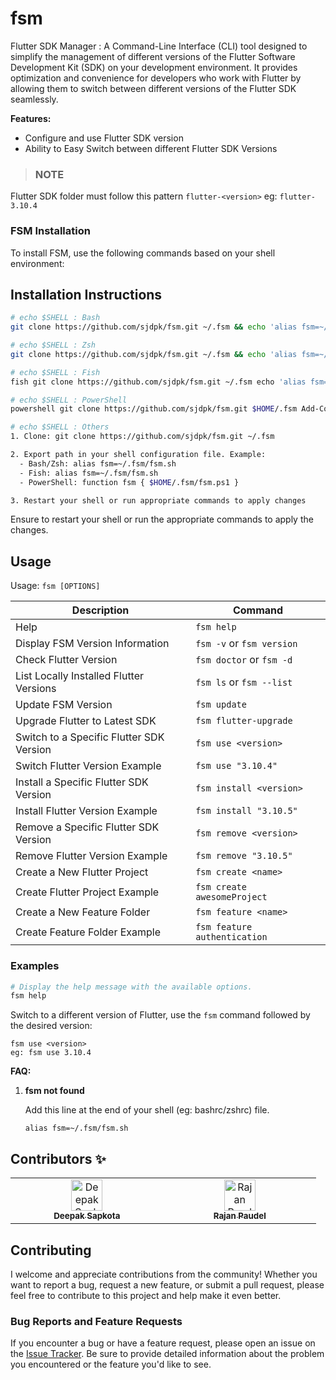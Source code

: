 # fsm

Flutter SDK Manager : A Command-Line Interface (CLI) tool designed to simplify the management of different versions of the Flutter Software Development Kit (SDK) on your development environment. It provides optimization and convenience for developers who work with Flutter by allowing them to switch between different versions of the Flutter SDK seamlessly.

**Features:**

- Configure and use Flutter SDK version
- Ability to Easy Switch between different Flutter SDK Versions 


> ### **NOTE**
Flutter SDK folder must follow this pattern
`flutter-<version>`
eg:  ```flutter-3.10.4```

### FSM Installation

To install FSM, use the following commands based on your shell environment:

## Installation Instructions

```bash
# echo $SHELL : Bash
git clone https://github.com/sjdpk/fsm.git ~/.fsm && echo 'alias fsm=~/.fsm/fsm.sh' >> ~/.bashrc && source ~/.bashrc
```
```bash
# echo $SHELL : Zsh
git clone https://github.com/sjdpk/fsm.git ~/.fsm && echo 'alias fsm=~/.fsm/fsm.sh' >> ~/.zshrc && source ~/.zshrc
```
```bash
# echo $SHELL : Fish
fish git clone https://github.com/sjdpk/fsm.git ~/.fsm echo 'alias fsm=~/.fsm/fsm.sh' >> ~/.config/fish/config.fish source ~/.config/fish/config.fish
```
```bash
# echo $SHELL : PowerShell
powershell git clone https://github.com/sjdpk/fsm.git $HOME/.fsm Add-Content $PROFILE.CurrentUserAllHosts "`nfunction fsm { $HOME/.fsm/fsm.ps1 }"
```
```bash
# echo $SHELL : Others
1. Clone: git clone https://github.com/sjdpk/fsm.git ~/.fsm

2. Export path in your shell configuration file. Example:
  - Bash/Zsh: alias fsm=~/.fsm/fsm.sh
  - Fish: alias fsm=~/.fsm/fsm.sh
  - PowerShell: function fsm { $HOME/.fsm/fsm.ps1 }

3. Restart your shell or run appropriate commands to apply changes
```


Ensure to restart your shell or run the appropriate commands to apply the changes.


## Usage
Usage: `fsm [OPTIONS]`

| Description                                | Command                      |
| ------------------------------------------ | ---------------------------- |
| Help                                       | `fsm help`                   |
| Display FSM Version Information            | `fsm -v` or `fsm version`    |
| Check Flutter Version                      | `fsm doctor` or `fsm -d`     |
| List Locally Installed Flutter Versions    | `fsm ls` or `fsm --list`     |
| Update FSM Version                         | `fsm update`                 |
| Upgrade Flutter to Latest SDK              | `fsm flutter-upgrade`        |
| Switch to a Specific Flutter SDK Version   | `fsm use <version>`          |
| Switch Flutter Version Example             | `fsm use "3.10.4"`           |
| Install a Specific Flutter SDK Version     | `fsm install <version>`      |
| Install Flutter Version Example            | `fsm install "3.10.5"`       |
| Remove a Specific Flutter SDK Version      | `fsm remove <version>`      |
| Remove Flutter Version Example             | `fsm remove "3.10.5"`       |
| Create a New Flutter Project               | `fsm create <name>`          |
| Create Flutter Project Example             | `fsm create awesomeProject`  |
| Create a New Feature Folder                | `fsm feature <name>`         |
| Create Feature Folder Example              | `fsm feature authentication` |

### Examples
```bash
# Display the help message with the available options.
fsm help
```


Switch to a different version of Flutter, use the `fsm` command followed by the desired version:

```
fsm use <version>
eg: fsm use 3.10.4
```

**FAQ:**

1. **fsm not found**
   
	Add this line at the end of your shell (eg: bashrc/zshrc) file.

	`alias fsm=~/.fsm/fsm.sh`

## Contributors ✨

<!-- ALL-CONTRIBUTORS-LIST:START - Do not remove or modify this section -->
<!-- prettier-ignore-start -->
<!-- markdownlint-disable -->
<table>
  <tbody>
    <tr>
      <td align="center" valign="top" width="25%"><a href="https://github.com/sjdpk"><img src="https://avatars.githubusercontent.com/sjdpk?v=4?s=50" width="50px;" alt="Deepak Sapkota"/><br /><sub><b>Deepak Sapkota</b></sub></a><br /></td>
      <td align="center" valign="top" width="25%"><a href="https://github.com/raaz0n"><img src="https://avatars.githubusercontent.com/raaz0n?v=4?s=50" width="50px;" alt="Rajan Paudel"/><br /><sub><b>Rajan Paudel</b></sub></a><br /></td>
    </tr>
  </tbody>
</table>

## Contributing

I welcome and appreciate contributions from the community! Whether you want to report a bug, request a new feature, or submit a pull request, please feel free to contribute to this project and help make it even better.
 


### Bug Reports and Feature Requests

If you encounter a bug or have a feature request, please open an issue on the [Issue Tracker](https://github.com/sjdpk/fsm/issues). Be sure to provide detailed information about the problem you encountered or the feature you'd like to see.
